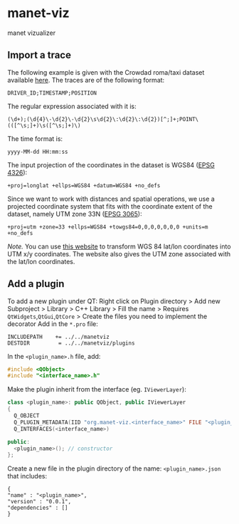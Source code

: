 # manet-viz
manet vizualizer

## Import a trace
The following example is given with the Crowdad roma/taxi dataset available [here][1].
The traces are of the following format:
```
DRIVER_ID;TIMESTAMP;POSITION
```
The regular expression associated with it is:
```
(\d+);(\d{4}\-\d{2}\-\d{2}\s\d{2}\:\d{2}\:\d{2})[^;]+;POINT\(([^\s;]+)\s([^\s;]+)\)
```
The time format is:
```
yyyy-MM-dd HH:mm:ss
```

The input projection of the coordinates in the dataset is WGS84 ([EPSG 4326][2]):
```
+proj=longlat +ellps=WGS84 +datum=WGS84 +no_defs
```

Since we want to work with distances and spatial operations, we use a projected coordinate system that fits with the coordinate extent of the dataset, namely UTM zone 33N ([EPSG 3065][3]):
```
+proj=utm +zone=33 +ellps=WGS84 +towgs84=0,0,0,0,0,0,0 +units=m +no_defs
```

*Note.*  You can use [this website][4] to transform WGS 84 lat/lon coordinates into UTM x/y coordinates. The website also gives the UTM zone associated with the lat/lon coordinates.

## Add a plugin

To add a new plugin under QT:
Right click on Plugin directory > Add new Subproject > Library > C++ Library > Fill the name > Requires `QtWidgets`,`QtGui`,`QtCore` > Create the files you need to implement the decorator
Add in the `*.pro` file:
```
INCLUDEPATH    += ../../manetviz
DESTDIR         = ../../manetviz/plugins
```

In the `<plugin_name>.h` file, add:
```c++
#include <QObject>
#include "<interface_name>.h"
```

Make the plugin inherit from the interface (eg. `IViewerLayer`):

```c++
class <plugin_name>: public QObject, public IViewerLayer
{
  Q_OBJECT
  Q_PLUGIN_METADATA(IID "org.manet-viz.<interface_name>" FILE "<plugin_name>.json")
  Q_INTERFACES(<interface_name>)

public:
  <plugin_name>(); // constructor
};
```

Create a new file in the plugin directory of the name: `<plugin_name>.json` that includes:
```
{
"name" : "<plugin_name>",
"version" : "0.0.1",
"dependencies" : []
}
```

[1]:	http://crawdad.cs.dartmouth.edu/roma/taxi/ "Crawdad roma/taxi dataset"
[2]: http://spatialreference.org/ref/epsg/wgs-84/ "ESPG:4326"
[3]: http://spatialreference.org/ref/epsg/3065/ "EPSG:3065"
[4]: http://www.movable-type.co.uk/scripts/latlong-utm-mgrs.html "WGS84 to UTM coordinates"
